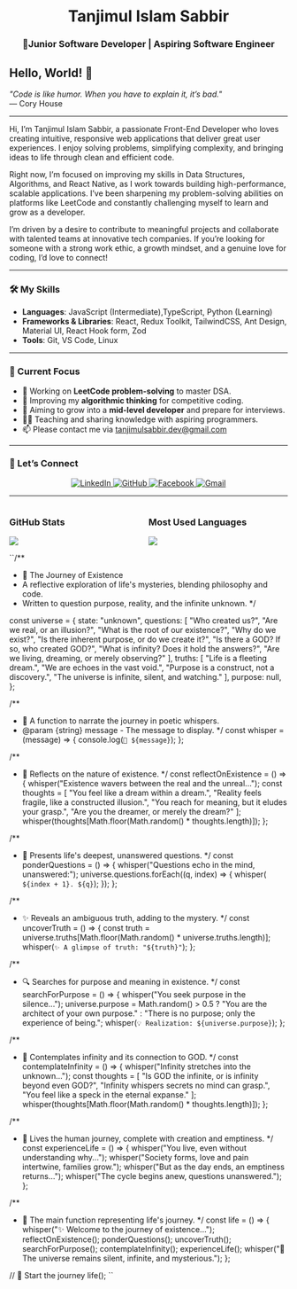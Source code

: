 <h1 align="center">Tanjimul Islam Sabbir</h1>
<h3 align="center">🚀Junior Software Developer | Aspiring Software Engineer  </h3>


## **Hello, World! 👋**  
_"Code is like humor. When you have to explain it, it’s bad."_  
— Cory House  
****
Hi, I’m Tanjimul Islam Sabbir, a passionate Front-End Developer who loves creating intuitive, responsive web applications that deliver great user experiences. I enjoy solving problems, simplifying complexity, and bringing ideas to life through clean and efficient code.

Right now, I’m focused on improving my skills in Data Structures, Algorithms, and React Native, as I work towards building high-performance, scalable applications. I’ve been sharpening my problem-solving abilities on platforms like LeetCode and constantly challenging myself to learn and grow as a developer.

I’m driven by a desire to contribute to meaningful projects and collaborate with talented teams at innovative tech companies. If you’re looking for someone with a strong work ethic, a growth mindset, and a genuine love for coding, I’d love to connect! 

****

### **🛠️ My Skills**  
- **Languages**: JavaScript (Intermediate),TypeScript, Python (Learning)  
- **Frameworks & Libraries**: React, Redux Toolkit, TailwindCSS, Ant Design, Material UI, React Hook form, Zod
- **Tools**: Git, VS Code, Linux 
****
### **📌 Current Focus**  
- 🔭 Working on **LeetCode problem-solving** to master DSA.  
- 🌱 Improving my **algorithmic thinking** for competitive coding.  
- 🎯 Aiming to grow into a **mid-level developer** and prepare for interviews.  
- 🧑‍🏫 Teaching and sharing knowledge with aspiring programmers.
- 📫 Please contact me via tanjimulsabbir.dev@gmail.com
  
****

### **💬 Let’s Connect**  
<div align="center">
  <a href="https://www.linkedin.com/in/TanjimulSabbir/" target="_blank">
    <img src="https://img.shields.io/badge/LinkedIn-0077B5?style=for-the-badge&logo=linkedin&logoColor=white" alt="LinkedIn">
  </a>
  <a href="https://github.com/TanjimulSabbir/" target="_blank">
    <img src="https://img.shields.io/badge/GitHub-181717?style=for-the-badge&logo=github&logoColor=white" alt="GitHub">
  </a>
    <a href="https://www.facebook.com/tanjimulsabbir.devel" target="_blank">
    <img src="https://img.shields.io/badge/Facebook-181717?style=for-the-badge&logo=facebook&logoColor=white" alt="Facebook">
  </a>
  <a href="mailto:tanjimulsabbir.dev@gmail.com">
    <img src="https://img.shields.io/badge/Gmail-D14836?style=for-the-badge&logo=gmail&logoColor=white" alt="Gmail">
  </a>
</div>

****
<div style="display: flex; justify-content: space-between; align-items: center; flex-wrap: wrap;">
  <div style="flex: 1;">
    <h3>GitHub Stats</h3>
    <img src="https://github-readme-stats.vercel.app/api?username=tanjimulsabbir&show_icons=true&theme=radical" />
  </div>
  
  <div style="flex: 1;">
    <h3>Most Used Languages</h3>
    <img src="https://github-readme-stats.vercel.app/api/top-langs/?username=tanjimulsabbir&layout=compact&theme=radical" />
  </div>
</div>

``/**
 * 🌌 The Journey of Existence
 * A reflective exploration of life's mysteries, blending philosophy and code.
 * Written to question purpose, reality, and the infinite unknown.
 */

const universe = {
    state: "unknown",
    questions: [
        "Who created us?",
        "Are we real, or an illusion?",
        "What is the root of our existence?",
        "Why do we exist?",
        "Is there inherent purpose, or do we create it?",
        "Is there a GOD? If so, who created GOD?",
        "What is infinity? Does it hold the answers?",
        "Are we living, dreaming, or merely observing?"
    ],
    truths: [
        "Life is a fleeting dream.",
        "We are echoes in the vast void.",
        "Purpose is a construct, not a discovery.",
        "The universe is infinite, silent, and watching."
    ],
    purpose: null,
};

/**
 * 📜 A function to narrate the journey in poetic whispers.
 * @param {string} message - The message to display.
 */
const whisper = (message) => {
    console.log(`🌌 ${message}`);
};

/**
 * 🌟 Reflects on the nature of existence.
 */
const reflectOnExistence = () => {
    whisper("Existence wavers between the real and the unreal...");
    const thoughts = [
        "You feel like a dream within a dream.",
        "Reality feels fragile, like a constructed illusion.",
        "You reach for meaning, but it eludes your grasp.",
        "Are you the dreamer, or merely the dream?"
    ];
    whisper(thoughts[Math.floor(Math.random() * thoughts.length)]);
};

/**
 * 🤔 Presents life's deepest, unanswered questions.
 */
const ponderQuestions = () => {
    whisper("Questions echo in the mind, unanswered:");
    universe.questions.forEach((q, index) => {
        whisper(`  ${index + 1}. ${q}`);
    });
};

/**
 * ✨ Reveals an ambiguous truth, adding to the mystery.
 */
const uncoverTruth = () => {
    const truth = universe.truths[Math.floor(Math.random() * universe.truths.length)];
    whisper(`✨ A glimpse of truth: "${truth}"`);
};

/**
 * 🔍 Searches for purpose and meaning in existence.
 */
const searchForPurpose = () => {
    whisper("You seek purpose in the silence...");
    universe.purpose = Math.random() > 0.5
        ? "You are the architect of your own purpose."
        : "There is no purpose; only the experience of being.";
    whisper(`💡 Realization: ${universe.purpose}`);
};

/**
 * 🔄 Contemplates infinity and its connection to GOD.
 */
const contemplateInfinity = () => {
    whisper("Infinity stretches into the unknown...");
    const thoughts = [
        "Is GOD the infinite, or is infinity beyond even GOD?",
        "Infinity whispers secrets no mind can grasp.",
        "You feel like a speck in the eternal expanse."
    ];
    whisper(thoughts[Math.floor(Math.random() * thoughts.length)]);
};

/**
 * 🌱 Lives the human journey, complete with creation and emptiness.
 */
const experienceLife = () => {
    whisper("You live, even without understanding why...");
    whisper("Society forms, love and pain intertwine, families grow.");
    whisper("But as the day ends, an emptiness returns...");
    whisper("The cycle begins anew, questions unanswered.");
};

/**
 * 🌌 The main function representing life's journey.
 */
const life = () => {
    whisper("✨ Welcome to the journey of existence...");
    reflectOnExistence();
    ponderQuestions();
    uncoverTruth();
    searchForPurpose();
    contemplateInfinity();
    experienceLife();
    whisper("🌌 The universe remains silent, infinite, and mysterious.");
};

// 🚀 Start the journey
life();
``
